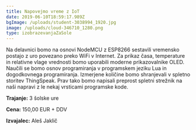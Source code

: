 ```yaml
---
title: Napovejmo vreme z IoT
date: 2019-06-10T18:59:17.989Z
bgImage: /uploads/student-3038994_1920.jpg
image: /uploads/cloud-346710_1280.png
type: izobrazevanjaZaSole
---
```

Na delavnici bomo na osnovi  NodeMCU z ESP8266 sestavili vremensko postajo z uro povezano preko WiFi v Internet. Za prikaz časa, temperature in relativne vlage vrednosti bomo uporabili moderne prikazovalnike OLED. Naučili se bomo osnov programiranja v programskem jeziku Lua in dogodkovnega programiranja. Izmerjene količine bomo shranjevali v spletno storitev ThingSpeak. Prav tako bomo napisali preprost spletni strežnik na naši napravi z le nekaj vrsticami programske kode.

**Trajanje:** 3 šolske ure

**Cena:** 150,00 EUR + DDV

**Izvajalec:** Aleš Jaklič
